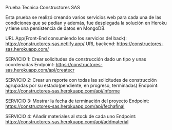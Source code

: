 Prueba Tecnica Constructores SAS

Esta prueba se realizó creando varios servicios web para cada una de las condiciones que se pedían y además, fue desplegada la solución en Heroku y tiene una persistencia de datos en MongoDB.

URL App(Front-End consumiendo los servicios del back): https://constructores-sas.netlify.app/ 
URL backend: https://constructores-sas.herokuapp.com/

SERVICIO 1:
Crear solicitudes de construcción dado un tipo y unas coordenadas
Endpoint: https://constructores-sas.herokuapp.com/api/createcr

SERVICIO 2:
Crear un reporte con todas las solicitudes de construcción agrupadas por su estado(pendiente, en progreso, terminadas)
Endpoint: https://constructores-sas.herokuapp.com/api/informe

SERVICIO 3:
Mostrar la fecha de terminación del proyecto
Endpoint: https://constructores-sas.herokuapp.com/api/fechafinal

SERVICIO 4:
Añadir materiales al stock de cada uno
Endpoint: https://constructores-sas.herokuapp.com/api/addmaterial
